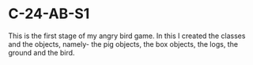 # C-24-AB-S1
This is the first stage of my angry bird game. In this I created the classes and the objects, namely- the pig objects, the box objects, the logs, the ground and the bird.
